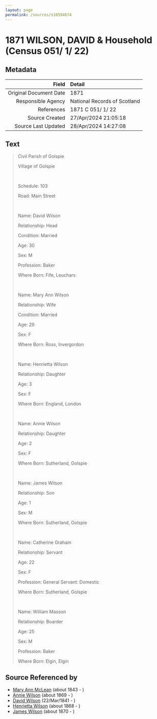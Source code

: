 ```yaml
---
layout: page
permalink: /sources/s18594674
---
```


# 1871 WILSON, DAVID & Household (Census 051/ 1/ 22)

## Metadata
Field | Detail
---:|:---
Original Document Date | 1871
Responsible Agency | National Records of Scotland
References | 1871 C 051/ 1/ 22
Source Created | 27/Apr/2024 21:05:18
Source Last Updated | 28/Apr/2024 14:27:08

## Text

> Civil Parish of Golspie
>
> Village of Golspie
>
> <br/>
>
> Schedule: 103
>
> Road: Main Street
>
> <br/>
>
> Name: David Wilson
>
> Relationship: Head
>
> Condition: Married
>
> Age: 30
>
> Sex: M
>
> Profession: Baker
>
> Where Born: Fife, Leuchars
>
> <br/>
>
> Name: Mary Ann Wilson
>
> Relationship: Wife
>
> Condition: Married
>
> Age: 29
>
> Sex: F
>
> Where Born: Ross, Invergordon
>
> <br/>
>
> Name: Henrietta Wilson
>
> Relationship: Daughter
>
> Age: 3
>
> Sex: F
>
> Where Born: England, London
>
> <br/>
>
> Name: Annie Wilson
>
> Relationship: Daughter
>
> Age: 2
>
> Sex: F
>
> Where Born: Sutherland, Golspie
>
> <br/>
>
> Name: James Wilson
>
> Relationship: Son
>
> Age: 1
>
> Sex: M
>
> Where Born: Sutherland, Golspie
>
> <br/>
>
> Name: Catherine Graham
>
> Relationship: Servant
>
> Age: 22
>
> Sex: F
>
> Profession: General Servant: Domestic
>
> Where Born: Sutherland, Golspie
>
> <br/>
>
> Name: William Masson
>
> Relationship: Boarder
>
> Age: 25
>
> Sex: M
>
> Profession: Baker
>
> Where Born: Elgin, Elgin
>

## Source Referenced by

* [Mary Ann McLean](../people/@87096403@-mary-ann-mclean-b1843-d.md) (about 1843 - )
* [Annie Wilson](../people/@8935795@-annie-wilson-b1869-d.md) (about 1869 - )
* [David Wilson](../people/@15598112@-david-wilson-b1841-3-22-d.md) (22/Mar/1841 - )
* [Henrietta Wilson](../people/@47880504@-henrietta-wilson-b1868-d.md) (about 1868 - )
* [James Wilson](../people/@59901376@-james-wilson-b1870-d.md) (about 1870 - )

